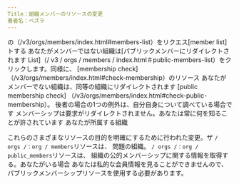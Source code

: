 ```yaml
---
Title：組織メンバーのリソースの変更
著者名：ペズラ
---
```


の（/v3/orgs/members/index.html#members-list）をリクエス[member list]トする
あなたがメンバーではない組織は[パブリックメンバーにリダイレクトされます
List]（/ v3 / orgs / members / index.html＃public-members-list）をクリックします。同様に、
[membership check] （/v3/orgs/members/index.html#check-membership）のリソース
あなたがメンバーでない組織は、同等の組織にリダイレクトされます
[public membership check] （/v3/orgs/members/index.html#check-public-membership）。
後者の場合の1つの例外は、自分自身について調べている場合です
メンバーシップは要求がリダイレクトされません。あなたは常に何を知ることが許されています
あなたが所属する組織

これらのさまざまなリソースの目的を明確にするために行われた変更。ザ
`/ orgs /：org / members`リソースは、
問題の組織。 `/ orgs /：org / public_members`リソースは、
組織の公的メンバーシップに関する情報を取得する。あなたがいる場合
あなたは私的な会員情報を見ることができませんので、
パブリックメンバーシップリソースを使用する必要があります。


